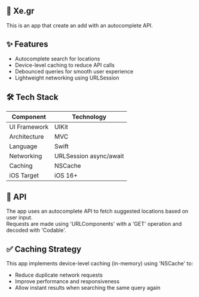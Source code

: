 ## 📱 Xe.gr 
This is an app that create an add with an autocomplete API.

## ✨ Features
- Autocomplete search for locations
- Device-level caching to reduce API calls
- Debounced queries for smooth user experience
- Lightweight networking using URLSession

 ## 🛠 Tech Stack
| Component      | Technology |
|---------------|-------------|
| UI Framework  | UIKit |
| Architecture  | MVC |
| Language      | Swift |
| Networking    | URLSession async/await |
| Caching       | NSCache |
| iOS Target    | iOS 16+ |

## 📡 API
The app uses an autocomplete API to fetch suggested locations based on user input.  
Requests are made using 'URLComponents' with a 'GET' operation and decoded with 'Codable'.

## ✅ Caching Strategy
This app implements device-level caching (in-memory) using 'NSCache' to:
- Reduce duplicate network requests  
- Improve performance and responsiveness  
- Allow instant results when searching the same query again
